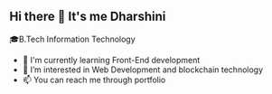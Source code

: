 ## Hi there 👋 It's me Dharshini

🎓B.Tech Information Technology
- 🌱 I'm currently learning Front-End development
- 👀 I’m interested in Web Development and blockchain technology
- 📫 You can reach me through portfolio


<!---
Dharshini03s/Dharshini03s is a ✨ special ✨ repository because its `README.md` (this file) appears on your GitHub profile.
You can click the Preview link to take a look at your changes.
--->
